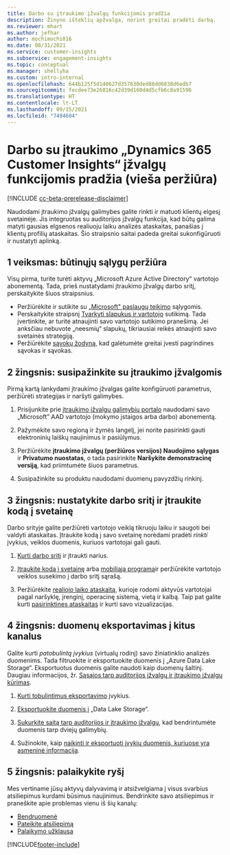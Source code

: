 ```yaml
---
title: Darbo su įtraukimo įžvalgų funkcijomis pradžia
description: Žinyno išteklių apžvalga, norint greitai pradėti darbą.
ms.reviewer: mhart
ms.author: jefhar
author: mochimochi016
ms.date: 08/31/2021
ms.service: customer-insights
ms.subservice: engagement-insights
ms.topic: conceptual
ms.manager: shellyha
ms.custom: intro-internal
ms.openlocfilehash: 644b125f5d140627d357630ded88dd6838d6edb7
ms.sourcegitcommit: fecdee73e26816c42d39d160d4d5cfb6c8a91596
ms.translationtype: HT
ms.contentlocale: lt-LT
ms.lasthandoff: 09/15/2021
ms.locfileid: "7494604"
---
```

# <a name="get-started-with-dynamics-365-customer-insights-engagement-insights-capability-public-preview"></a>Darbo su įtraukimo „Dynamics 365 Customer Insights“ įžvalgų funkcijomis pradžia (vieša peržiūra)

[!INCLUDE [cc-beta-prerelease-disclaimer](includes/cc-beta-prerelease-disclaimer.md)]

Naudodami įtraukimo įžvalgų galimybes galite rinkti ir matuoti klientų elgesį svetainėje. Jis integruotas su auditorijos įžvalgų funkcija, kad būtų galima matyti gausias elgsenos realiuoju laiku analizės ataskaitas, panašias į klientų profilių ataskaitas. Šio straipsnio saitai padeda greitai sukonfigūruoti ir nustatyti aplinką.

## <a name="step-1-review-prerequisites"></a>1 veiksmas: būtinųjų sąlygų peržiūra

Visų pirma, turite turėti aktyvų „Microsoft Azure Active Directory“ vartotojo abonementą. Tada, prieš nustatydami įtraukimo įžvalgų darbo sritį, perskaitykite šiuos straipsnius.

- Peržiūrėkite ir sutikite su [„Microsoft" paslaugų teikimo](terms-of-service.md) sąlygomis.  
- Perskaitykite straipsnį [Tvarkyti slapukus ir vartotojo](user-consent-storage.md) sutikimą. Tada įvertinkite, ar turite atnaujinti savo vartotojo sutikimo pranešimą. Jei anksčiau nebuvote „neesmių“ slapukų, tikriausiai reikės atnaujinti savo svetainės strategiją.
- Peržiūrėkite [sąvokų žodyną](glossary.md), kad galėtumėte greitai įvesti pagrindines sąvokas ir sąvokas.

## <a name="step-2-explore-engagement-insights"></a>2 žingsnis: susipažinkite su įtraukimo įžvalgomis

Pirmą kartą lankydami įtraukimo įžvalgas galite konfigūruoti parametrus, peržiūrėti strategijas ir naršyti galimybes.

1. Prisijunkite prie [įtraukimo įžvalgų galimybių portalo](https://home.ci.ai.dynamics.com/app/engagement-insights) naudodami savo „Microsoft” AAD vartotojo (mokymo įstaigos arba darbo) abonementą.

1. Pažymėkite savo regioną ir žymės langelį, jei norite pasirinkti gauti elektroninių laiškų naujinimus ir pasiūlymus.

1. Peržiūrėkite **įtraukimo įžvalgų (peržiūros versijos) Naudojimo sąlygas** ir **Privatumo nuostatas**, o tada pasirinkite **Naršykite demonstracinę versiją**, kad priimtumėte šiuos parametrus.

1. Susipažinkite su produktu naudodami duomenų pavyzdžių rinkinį.

##  <a name="step-3-set-up-a-workspace-and-add-code-to-your-website"></a>3 žingsnis: nustatykite darbo sritį ir įtraukite kodą į svetainę

Darbo srityje galite peržiūrėti vartotojo veiklą tikruoju laiku ir saugoti bei valdyti ataskaitas. Įtraukite kodą į savo svetainę norėdami pradėti *rinkti* įvykius, veiklos duomenis, kuriuos vartotojai gali gauti.

1. [Kurti darbo sritį](create-workspace.md) ir įtraukti narius.

1. [Įtraukite kodą į svetainę](instrument-website.md) arba [mobiliąją programą](developer-resources.md#capture-events-from-mobile-apps)ir peržiūrėkite vartotojo veiklos susekimo į darbo sritį sąrašą.

1. Peržiūrėkite [realiojo laiko ataskaitą](view-reports.md), kurioje rodomi aktyvūs vartotojai pagal naršyklę, įrenginį, operacinę sistemą, vietą ir kalbą. Taip pat galite kurti [pasirinktines ataskaitas](custom-reports.md) ir kurti savo vizualizacijas.
    
## <a name="step-4-export-data-to-other-channels"></a>4 žingsnis: duomenų eksportavimas į kitus kanalus

Galite kurti *patobulintą įvykius* (virtualų rodinį) savo žiniatinklio analizės duomenims. Tada filtruokite ir eksportuokite duomenis į „Azure Data Lake Storage“. Eksportuotus duomenis galite naudoti kaip duomenų šaltinį. Daugiau informacijos, žr. [Sąsajos tarp auditorijos įžvalgų ir įtraukimo įžvalgų kūrimas](integrate-audience-insights-engagement-insights.md).

1. [Kurti tobulintimus eksportavimo](refined-events.md) įvykius.

1. [Eksportuokite duomenis į](export-events.md) „Data Lake Storage“.

1. [Sukurkite saitą tarp auditorijos ir įtraukimo įžvalgų](integrate-audience-insights-engagement-insights.md), kad bendrintumėte duomenis tarp dviejų galimybių.

1. Sužinokite, kaip [naikinti ir eksportuoti įvykių duomenis, kuriuose yra asmeninė informacija](delete-export-personal-data.md).
 
## <a name="step-5-stay-connected"></a>5 žingsnis: palaikykite ryšį

Mes vertiname jūsų aktyvų dalyvavimą ir atsižvelgiama į visus svarbius atsiliepimus kurdami būsimus naujinimus. Bendrinkite savo atsiliepimus ir praneškite apie problemas vienu iš šių kanalų:
- [Bendruomenė](https://go.microsoft.com/fwlink/?linkid=2141648)
- [Pateikite atsiliepimą](https://go.microsoft.com/fwlink/?linkid=2143222)
- [Palaikymo užklausa](https://go.microsoft.com/fwlink/?linkid=2145734) 


[!INCLUDE[footer-include](../includes/footer-banner.md)]
